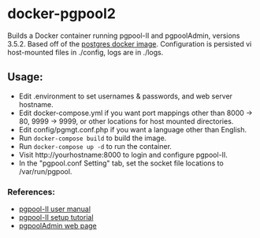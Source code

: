 # docker-pgpool2

Builds a Docker container running pgpool-II and pgpoolAdmin, versions 3.5.2. Based off of the [postgres docker image](https://hub.docker.com/_/postgres/).
Configuration is persisted vi host-mounted files in ./config, logs are in ./logs.

## Usage: 
* Edit .environment to set usernames & passwords, and web server hostname.
* Edit docker-compose.yml if you want port mappings other than 8000 -> 80, 9999 -> 9999, or other locations for host mounted directories.
* Edit config/pgmgt.conf.php if you want a language other than English.
* Run `docker-compose build` to build the image.
* Run `docker-compose up -d` to run the container.
* Visit http://yourhostname:8000 to login and configure pgpool-II. 
* In the "pgpool.conf Setting" tab, set the socket file locations to /var/run/pgpool.

### References:
* [pgpool-II user manual](http://www.pgpool.net/docs/latest/pgpool-en.html)
* [pgpool-II setup tutorial](http://www.pgpool.net/docs/latest/tutorial-en.html)
* [pgpoolAdmin web page](http://www.pgpool.net/docs/pgpoolAdmin/index_en.html)

